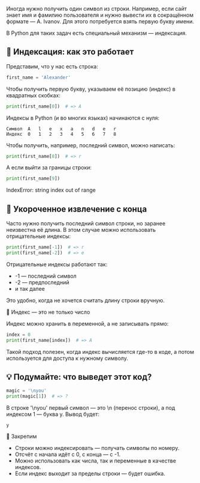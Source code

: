 Иногда нужно получить один символ из строки. Например, если сайт знает имя и фамилию пользователя и нужно вывести их в сокращённом формате — A. Ivanov. Для этого потребуется взять первую букву имени.

В Python для таких задач есть специальный механизм — индексация.

## 🔢 Индексация: как это работает

Представим, что у нас есть строка:

```python
first_name = 'Alexander'
```

Чтобы получить первую букву, указываем её позицию (индекс) в квадратных скобках:

```python
print(first_name[0])  # => A
```

Индексы в Python (и во многих языках) начинаются с нуля:

```text
Символ	A	l	e	x	a	n	d	e	r
Индекс	0	1	2	3	4	5	6	7	8
```

Чтобы получить, например, последний символ, можно написать:

```python
print(first_name[8])  # => r
```

А если выйти за границы строки:

```python
print(first_name[9])
```

IndexError: string index out of range

## 📍 Укороченное извлечение с конца

Часто нужно получить последний символ строки, но заранее неизвестна её длина. В этом случае можно использовать отрицательные индексы:

```python
print(first_name[-1])  # => r
print(first_name[-2])  # => e
```


Отрицательные индексы работают так:

- -1 — последний символ
- -2 — предпоследний
- и так далее

Это удобно, когда не хочется считать длину строки вручную.

🧠 Индекс — это не только число

Индекс можно хранить в переменной, а не записывать прямо:

```python
index = 0
print(first_name[index])  # => A
```

Такой подход полезен, когда индекс вычисляется где-то в коде, а потом используется для доступа к нужному символу.

## 💡 Подумайте: что выведет этот код?

```python
magic = '\nyou'
print(magic[1])  # => ?
```

В строке '\nyou' первый символ — это \n (перенос строки), а под индексом 1 — буква y.
Вывод будет:

```text
y
```

🔁 Закрепим

- Строки можно индексировать — получать символы по номеру.
- Отсчёт с начала идёт с 0, с конца — с -1.
- Можно использовать как числа, так и переменные в качестве индексов.
- Если индекс выходит за пределы строки — будет ошибка.
